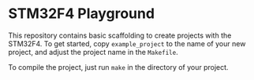 # STM32F4 Playground

This repository contains basic scaffolding to create projects with the STM32F4. To get started, copy `example_project` to the name of your new project, and adjust the project name in the `Makefile`.

To compile the project, just run `make` in the directory of your project.

